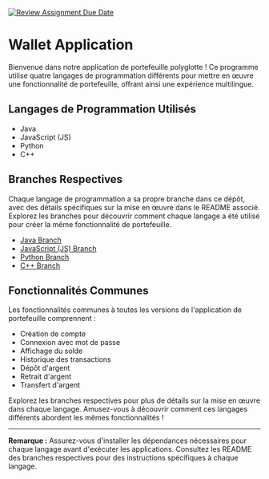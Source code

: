 [![Review Assignment Due Date](https://classroom.github.com/assets/deadline-readme-button-24ddc0f5d75046c5622901739e7c5dd533143b0c8e959d652212380cedb1ea36.svg)](https://classroom.github.com/a/hy8NMZUz)

# Wallet Application

Bienvenue dans notre application de portefeuille polyglotte ! Ce programme utilise quatre langages de programmation différents pour mettre en œuvre une fonctionnalité de portefeuille, offrant ainsi une expérience multilingue.

## Langages de Programmation Utilisés

- Java
- JavaScript (JS)
- Python
- C++

## Branches Respectives

Chaque langage de programmation a sa propre branche dans ce dépôt, avec des détails spécifiques sur la mise en œuvre dans le README associé. Explorez les branches pour découvrir comment chaque langage a été utilisé pour créer la même fonctionnalité de portefeuille.

- [Java Branch](https://github.com/hei-school/cc-d1-my-wallet-heiherilala/tree/feature/java)
- [JavaScript (JS) Branch](https://github.com/hei-school/cc-d1-my-wallet-heiherilala/tree/feature/js)
- [Python Branch](https://github.com/hei-school/cc-d1-my-wallet-heiherilala/tree/feature/pyton)
- [C++ Branch](https://github.com/hei-school/cc-d1-my-wallet-heiherilala/tree/feature/cpp)

## Fonctionnalités Communes

Les fonctionnalités communes à toutes les versions de l'application de portefeuille comprennent :

- Création de compte
- Connexion avec mot de passe
- Affichage du solde
- Historique des transactions
- Dépôt d'argent
- Retrait d'argent
- Transfert d'argent

Explorez les branches respectives pour plus de détails sur la mise en œuvre dans chaque langage. Amusez-vous à découvrir comment ces langages différents abordent les mêmes fonctionnalités !

---

**Remarque :** Assurez-vous d'installer les dépendances nécessaires pour chaque langage avant d'exécuter les applications. Consultez les README des branches respectives pour des instructions spécifiques à chaque langage.
